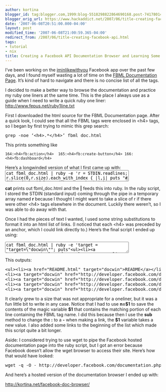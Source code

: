 ```yaml
---
author: kortina
blogger_id: tag:blogger.com,1999:blog-5518298822864690168.post-741780149730096901
blogger_orig_url: https://www.hackaddict.net/2007/06/title-creating-facebook-api.html
date: '2007-06-08T20:51:00.000-04:00'
layout: post
modified_time: '2007-06-08T21:00:59.365-04:00'
redirect_from: /2007/06/title-creating-facebook-api.html
tags:
- tutorial
- nix
title: Creating a Facebook API Documentation Browser and Learning Some Ruby
---
```


<p>I’ve been working on the <a href="http://www.iminlikewithyou.com" title="i'm in like with you.">iminlikewithyou</a> Facebook app over the past few days, and I found myself wasting a lot of time on the <a href="http://developer.facebook.com/documentation.php?v=1.0&amp;doc=fbml" title="Facebook | Incompatible Browser">FBML Documentation Page</a>.  It’s kind of hard to navigate and there is no concise list of all the tags.</p> <p>I decided to make a better way to browse the documentation and practice my ruby one liners at the same time.  This is the place I always use as a guide when I need to write a quick ruby one liner: <a href="http://www.fepus.net/ruby1line.txt" title="">http://www.fepus.net/ruby1line.txt</a></p> <p>First I downloaded the html source for the FBML Documentation page.  After a quick look, I could see that all the FBML tags were enclosed in &lt;h4&gt; tags, so I began by first trying to mimic this grep search:  <pre>grep -noe ‘&lt;h4&gt;.*&lt;/h4&gt;’ fbml_doc.html</pre> </p> <p>This prints something like <br/> <code><pre>164:&lt;h4&gt;fb:action&lt;/h4&gt;  165:&lt;h4&gt;fb:create-button&lt;/h4&gt; 166:&lt;h4&gt;fb:dashboard&lt;/h4&gt;</pre></code> </p> <p>Here’s a longwinded version of what I first came up with: <textarea style="width:400px; height=60px;">cat fbml_doc.html | ruby -e 'r = STDIN.readlines; r.slice(0,r.size).each_with_index { |l,i| puts "#{i}: #{$1}" if l =~ /(&lt;h4&gt;.*?&lt;\/h4&gt;)/i };' </textarea> </p> <p><b>cat</b> prints out fbml_doc.html and the <b>|</b> feeds this into ruby.  In the ruby script, I stored the STDIN (standard input) coming through the pipe in a temporary array named <b>r</b> because I thought I might want to take a slice of r if there were other &lt;h4&gt; tags elsewhere in the document.  Luckily there weren’t, so I was able to do away with that.</p> <p>Once I had the pieces of text I wanted, I used some string substitutions to format it into an html list of links.  (I noticed that each &lt;h4&gt; was preceded by an anchor, which I could link directly to.)  Here’s the final script I ended up using:</p> <textarea style="width:400px; height=60px;">cat fbml_doc.html | ruby -e 'target = "target=\"docwin\""; puts"&lt;ul&gt;&lt;li&gt;&lt;a href=\"README.html\" #{target}&gt;README&lt;/a&gt;&lt;/li&gt;&lt;li&gt;&lt;a #{target} href=\"http://developer.facebook.com/documentation.php?v=1.0&amp;doc=fql\"&gt;FQL documentation&lt;/a&gt;&lt;/li&gt;"; STDIN.readlines.each { |l| puts "&lt;li&gt;&lt;a #{target} href=\"http://developer.facebook.com/documentation.php?v=1.0&amp;doc=fbml#" + (n=$1).sub(":", "_") +"\"&gt;#{n}&lt;/a&gt;&lt;/li&gt;" if l =~ /&lt;h4&gt;(.*?)&lt;\/h4&gt;/i }; puts "&lt;/ul&gt;";' &gt; fbml_tags_list.html </textarea> <p>This outputs: <pre>&lt;ul&gt;&lt;li&gt;&lt;a href="README.html" target="docwin"&gt;README&lt;/a&gt;&lt;/li&gt;<br/>&lt;li&gt;&lt;a target="docwin" href="http://developer.facebook.com/documentation.php?v=1.0&amp;doc=fql"&gt;FQL documentation&lt;/a&gt;&lt;/li&gt;  <br/>&lt;li&gt;&lt;a target="docwin" href="http://developer.facebook.com/documentation.php?v=1.0&amp;doc=fbml#fb_action"&gt;fb:action&lt;/a&gt;&lt;/li&gt;  <br/>&lt;li&gt;&lt;a target="docwin" href="http://developer.facebook.com/documentation.php?v=1.0&amp;doc=fbml#fb_create-button"&gt;fb:create-button&lt;/a&gt;&lt;/li&gt;  <br/>&lt;li&gt;&lt;a target="docwin" href="http://developer.facebook.com/documentation.php?v=1.0&amp;doc=fbml#fb_dashboard"&gt;fb:dashboard&lt;/a&gt;&lt;/li&gt;  ... </pre> </p> <p>It clearly grew to a size that was not appropriate for a oneliner, but it was a fun little bit to write in any case.  Notice that I had to use <b>n=$1</b> to save the contents of the magic variable <b>$1</b> that contains the matching portion of each line containing the FBML tag name.  I did this because then I use the <b>sub</b> method to change the <b>:</b> to a <b>-</b> when making a link, the <b>$1</b> variable takes a new value.  I also added some links to the  beginning of the list which made this script quite a bit longer.</p> <p>Aside: I considered trying to use wget to pipe the Facebook hosted documentation page into the ruby script, but I got an error because Facebook doesn’t allow the wget browser to access their site.  Here’s how that would have looked: <pre>wget -q -O - http://developer.facebook.com/documentation.php?v=1.0&amp;doc=fbml | ruby …</pre></p> <p>And here’s a hosted version of the documentation browser I ended up with:</p> <p><a href="http://kortina.net/facebook-doc-browser/" title="Facebook Documentation Browser | kortina.net">http://kortina.net/facebook-doc-browser/</a></p>